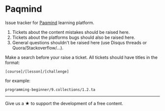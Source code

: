 # Paqmind

Issue tracker for [Paqmind](http://paqmind.com) learning platform. 

1. Tickets about the content mistakes should be raised here.
2. Tickets about the platforms bugs should also be raised here.
3. General questions shouldn't be raised here (use Disqus threads or Quora/Stackoverflow/...).

Make a search before your raise a ticket. All tickets should have titles in the format:

```
[course]/[lesson]/[challenge]
```

for example:

```
programming-beginner/9.collections/1.2.ta
```

---

Give us a &starf; to support the development of a free content.
